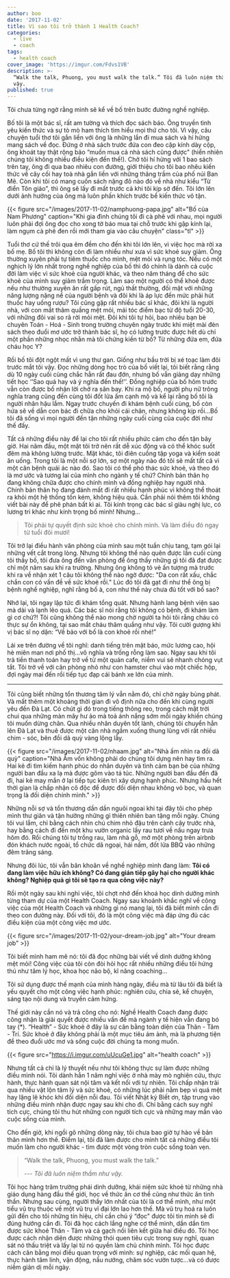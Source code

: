 ```yaml
---
author: boo
date: '2017-11-02'
title: Vì sao tôi trở thành 1 Health Coach?
categories:
  - live
  - coach
tags:
  - health coach
cover_image: 'https://imgur.com/Fdvs1VB'
description: >-
  “Walk the talk, Phuong, you must walk the talk.” Tôi đã luôn niệm thầm như
  vậy.
published: true
---
```


Tôi chưa từng ngờ rằng mình sẽ kể về bố trên bước đường nghề nghiệp.

Bố tôi là một bác sĩ, rất am tường và thích đọc sách báo. Ông truyền tình yêu kiến thức và sự tò mò ham thích tìm hiểu mọi thứ cho tôi. Vì vậy, câu chuyện tuổi thơ tôi gắn liền với ông là những lần đi mua sách và hí hửng mang sách về đọc. Đứng ở nhà sách trước đứa con đeo cặp kính dày cộp, ông khoát tay thật rộng bảo “muốn mua cả nhà sách cũng được" (hiển nhiên chúng tôi không nhiều điều kiện đến thế!). Chở tôi hí hửng với 1 bao sách trên tay, ông đi qua bao nhiêu con đường, giới thiệu cho tôi bao nhêu kiến thức về cây cối hay toà nhà gắn liền với những thăng trầm của phố núi Ban Mê. Còn khi tôi có mang cuốn sách nặng đô nào đó về nhà như kiểu “Từ điển Tôn giáo", thì ông sẽ lấy đi mất trước cả khi tôi kịp sờ đến. Tôi lớn lên dưới ảnh hưởng của ông mà luôn phấn khích trước bể kiến thức vô tận.

{{< figure src="/images/2017-11-02/namphuong-papa.jpg" alt="Bố của Nam Phương" caption="Khi gia đình chúng tôi đi cà phê với nhau, mọi người luôn phải đợi ông đọc cho xong tờ báo mua tại chỗ trước khi gập kính lại, làm ngụm cà phê đen rồi mới tham gia vào câu chuyện" class="tl" >}}

Tuổi thơ cứ thế trôi qua êm đềm cho đến khi tôi lớn lên, vì việc học mà rời xa bố mẹ. Bố tôi thì không còn đi làm nhiều như xưa vì sức khoẻ suy giảm. Ông thường xuyên phải tự tiêm thuốc cho mình, mệt mỏi và rụng tóc. Nếu có một nghịch lý lớn nhất trong nghề nghiệp của bố thì đó chính là dành cả cuộc đời làm việc vì sức khoẻ của người khác, và theo năm tháng để cho sức khoẻ của mình suy giảm trầm trọng. Làm sao một người có thể khoẻ được nếu như thường xuyên ăn rất gấp rút, ngủ thất thường, đối mặt với những năng lượng nặng nề của người bệnh và đôi khi là áp lực đến mức phải hút thuốc hay uống rượu? Tôi cũng gặp rất nhiều bác sĩ khác, đôi khi là người nhà, với con mắt thâm quầng mệt mỏi, mái tóc điểm bạc từ độ tuổi 20-30, với những đôi vai so rã rời mỏi mệt. Đôi khi tôi tự hỏi, bao nhiêu bạn bè chuyên Toán - Hoá - Sinh trong trường chuyên ngày trước khi miệt mài đèn sách theo đuổi mơ ước trở thành bác sĩ, họ có lường trước được hết dù chỉ một phần những nhọc nhằn mà tôi chứng kiến từ bố? Từ những đứa em, đứa cháu học Y?

Rồi bố tôi đột ngột mất vì ung thư gan. Giống như bầu trời bị xé toạc làm đôi trước mắt tôi vậy. Đọc những dòng học trò của bố viết lại, tôi biết rằng rằng dù 10 ngày cuối cùng chắc hẳn rất đau đớn, nhưng bố vẫn giảng dạy những tiết học ‘’Sao quá hay và ý nghĩa đến thế!’’. Đồng nghiệp của bố hôm trước vẫn còn được bố nhận lời chở ra sân bay.  Khi ra mộ bố, người phụ nữ trông nghĩa trang cũng đến cùng tôi đốt lửa ấm cạnh mộ và kể lại rằng bố tôi là người nhân hậu lắm. Ngay trước chuyến đi khám bệnh cuối cùng, bố còn hứa sẽ về dẫn con bác đi chữa cho khỏi cái chân, nhưng không kịp rồi...Bố tôi đã sống vì mọi người đến tận những ngày cuối cùng của cuộc đời như thế đấy.

Tất cả những điều này để lại cho tôi rất nhiều phức cảm cho đến tận bây giờ. Hai năm đầu, một mặt tôi trở nên rất dễ xúc động và có thể khóc suốt đêm mà không lường trước. Mặt khác, tôi điên cuồng tập yoga và kiểm soát ăn uống. Trong tôi là một nỗi sợ lớn, sợ một ngày nào đó tôi sẽ mất tất cả vì một căn bệnh quái ác nào đó. Sao tôi có thể phó thác sức khoẻ, và theo đó là mơ ước và tương lai của mình cho ngành y tế chứ? Chính bản thân họ đang không chữa được cho chính mình và đồng nghiệp hay người nhà. Chính bản thân họ đang đánh mất đi rất nhiều hạnh phúc vì không thể thoát ra khỏi một hệ thống tốn kém, không hiệu quả. Cần phải nói thêm tôi không viết bài này để phê phán bất kì ai. Tôi kính trọng các bác sĩ giàu nghị lực, có lương tri khác như kính trọng bố mình! Nhưng...

> Tôi phải tự quyết định sức khoẻ cho chính mình. Và làm điều đó ngay từ tuổi đôi mươi!

Tôi trở lại điều hành văn phòng của mình sau một tuần chịu tang, tạm gói lại những vết cắt trong lòng. Nhưng tôi không thể nào quên được lần cuối cùng tôi thấy bố, tôi đưa ông đến văn phòng để ông thấy những gì tôi đã đạt được chỉ một năm sau khi ra trường. Nhưng ông không tỏ vẻ ấn tượng mà trước khi ra về nhận xét 1 câu tôi không thể nào ngờ được: "Da con rất xấu, chắc chắn con có vấn đề về sức khoẻ rồi." Lúc đó tôi đã gạt đi như thể ông bị bệnh nghề nghiệp, nghĩ rằng bố à, con như thế này chưa đủ tốt với bố sao?

Nhớ lại, tôi ngay lập tức đi khám tổng quát. Nhưng hành lang bệnh viện sao mà dài và lạnh lẽo quá. Các bác sĩ nói rằng tôi không có bệnh, đi khám làm gì cơ chứ?! Tôi cũng không thể nào mong chờ người ta hỏi tôi rằng cháu có thực sự ổn không, tại sao mắt cháu thâm quầng như vậy. Tôi cười gượng khi vị bác sĩ nọ dặn: “Về bảo với bố là con khoẻ rồi nhé!”


Lái xe trên đường về tôi nghĩ: danh tiếng trên mặt báo, mức lương cao, hội hè miên man nơi phố thị...vô nghĩa và trống rỗng làm sao. Ngay sau khi tôi trả tiền thanh toán hay trở về từ một quán cafe, niềm vui sẽ nhanh chóng vụt tắt. Tôi trở về với căn phòng nhỏ như con hamster chui vào một chiếc hộp, đợi ngày mai đến rồi tiếp tục đạp cái bánh xe lớn của mình.

---

Tôi cũng biết những tổn thương tâm lý vẫn nằm đó, chỉ chờ ngày bùng phát. Và mất thêm một khoảng thời gian đi vô định nữa cho đến khi cùng người yêu đến Đà Lạt. Có chút gì đó trong tiếng thông reo, trong cách mặt trời chui qua những màn mây hư ảo mà toả ánh nắng sớm mỗi ngày khiến chúng tôi muốn dừng chân. Qua nhiều nhân duyên tốt lành, chúng tôi chuyển hẳn lên Đà Lạt và thuê được một căn nhà ngắm xuống thung lũng với rất nhiều chim - sóc, bên đồi dã quỳ vàng lộng lẫy.

{{< figure src="/images/2017-11-02/nhaam.jpg" alt="Nhà ấm nhìn ra đồi dã quỳ" caption="Nhà Ấm vốn không phải do chúng tôi dựng nên hay tìm ra. Hai kẻ đi tìm kiếm hạnh phúc do nhân duyên và tình cảm bạn bè của những người ban đầu xa lạ mà được gôm vào tá túc. Những người ban đầu đến đã đi, hai kẻ may mắn ở lại tiếp tục kiên trì xây dựng hạnh phúc. Nhưng hầu hết thời gian là chấp nhận cô độc để được đối diện nhau không vỏ bọc, và quan trọng là đối diện chính mình." >}}

Những nỗi sợ và tổn thương dần dần nguôi ngoai khi tại đây tôi cho phép mình thư giãn và tận hưởng những gì thiên nhiên ban tặng mỗi ngày. Chúng tôi vui lắm, chỉ bằng cách nhìn chú chim nhỏ đậu trên cành cây trước nhà, hay bằng cách đi đến một khu vườn organic lấy rau tươi về nấu ngay trưa hôm đó. Rồi chúng tôi tự trồng rau, làm nhà gỗ, mở một phòng trên airbnb đón khách nước ngoài, tổ chức dã ngoại, hái nấm, đốt lửa BBQ vào những đêm trăng sáng.

Nhưng đôi lúc, tôi vẫn băn khoăn về nghề nghiệp mình đang làm: __Tôi có đang làm việc hữu ích không? Có đang gián tiếp gây hại cho người khác không? Nghiệp quả gì tôi sẽ tạo ra qua công việc này?__

Rồi một ngày sau khi nghỉ việc, tôi chợt nhớ đến khoá học dinh dưỡng mình từng tham dự của một Health Coach. Ngay sau khoảnh khắc nghĩ về công việc của một Health Coach và những gì nó mang lại, tôi đã biết mình cần đi theo con đường này.  Đối với tôi, đó là một công việc mà đáp ứng đủ các điều kiện của một công việc mơ ước.

{{< figure src="/images/2017-11-02/your-dream-job.jpg" alt="Your dream job" >}}

Tôi biết mình ham mê nó: tôi đã đọc những bài viết về dinh dưỡng không mệt mỏi! Công việc của tôi còn đòi hỏi học rất nhiều những điều tôi hứng thú như tâm lý học, khoa học não bộ, kĩ năng coaching…

Tôi sử dụng được thế mạnh của mình hàng ngày, điều mà từ lâu tôi đã biết là yếu quyết cho một công việc hạnh phúc: nghiên cứu, chia sẻ, kể chuyện, sáng tạo nội dung và truyền cảm hứng.

Thế giới này cần nó và trả công cho nó: Nghề Health Coach đang được công nhận là giải quyết được nhiều vấn đề mà ngành y tế hiện vẫn đang bó tay (\*). “Health” - Sức khoẻ ở đây là sự cân bằng toàn diện của Thân - Tâm - Trí. Sức khoẻ ở đây không phải là một mục tiêu ám ảnh, mà là phương tiện để theo đuổi ước mơ và sống cuộc đời chúng ta mong muốn.


{{< figure src="https://i.imgur.com/uUcuGe1.jpg" alt="health coach" >}}

Nhưng tất cả chỉ là lý thuyết nếu như tôi không thực sự làm được những điều mình nói. Tôi dành hẳn 1 năm nghỉ việc ở nhà mày mò nghiên cứu, thực hành, thực hành quan sát nội tâm và kết nối với tự nhiên. Tôi chấp nhận trải qua nhiều vật lộn tâm lý và sức khoẻ, có những lúc phải nằm bẹp vì quá mệt hay lặng lẽ khóc khi đối diện nỗi đau. Tôi viết Nhật ký Biết ơn, tập trung vào những điều mình nhận được ngay sau khi cho đi. Chỉ bằng cách suy nghĩ tích cực, chúng tôi thu hút những con người tích cực và những may mắn vào cuộc sống của mình.

Cho đến giờ, khi ngồi gõ những dòng này, tôi chưa bao giờ tự hào về bản thân mình hơn thế. Điểm lại, tôi đã làm được cho mình tất cả những điều tôi muốn làm cho người khác - tìm được một vòng tròn cuộc sống toàn vẹn.


> “Walk the talk, Phuong, you must walk the talk.”
>
> --- <cite>Tôi đã luôn niệm thầm như vậy.</cite>

Tôi học hàng trăm trường phái dinh dưỡng, khái niệm sức khoẻ từ những nhà giáo dụng hàng đầu thế giới, học về thức ăn cơ thể cũng như thức ăn tinh thần. Nhưng sau cùng, người thầy lớn nhất của tôi là cơ thể mình, như một tiểu vũ trụ thuộc về một vũ trụ vĩ đại lớn lao hơn thế. Mà vũ trụ hoá ra luôn gửi đến cho tôi những tín hiệu, chỉ cần chú ý “đọc" được tôi tin mình sẽ đi đúng hướng cần đi. Tôi đã học cách lắng nghe cơ thể mình, dần dần tìm được sức khoẻ Thân - Tâm và cả gạch nối liên kết giữa hai điều đó. Tôi học được cách nhận diện được những thói quen tiêu cực trong suy nghĩ, quan sát nó thấu triệt và lấy lại từ nó quyền làm chủ chính mình. Tôi học được cách cân bằng mọi điều quan trọng với mình: sự nghiệp, các mối quan hệ, thực hành tâm linh, vận động, nấu nướng, chăm sóc vườn tược...và có được niềm giản dị mỗi ngày.
